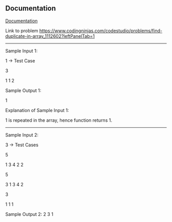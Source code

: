 
## Documentation

[Documentation](https://linktodocumentation)

Link to problem 
https://www.codingninjas.com/codestudio/problems/find-duplicate-in-array_1112602?leftPanelTab=1

-------------------------
Sample Input 1:

1 -> Test Case

3

1 1 2


Sample Output 1:

1

Explanation of Sample Input 1:

1 is repeated in the array, hence function returns 1.

--------------------------------------------------------------

Sample Input 2:

3 ->  Test Cases

5

1 3 4 2 2

5

3 1 3 4 2

3

1 1 1

Sample Output 2:
2
3
1
